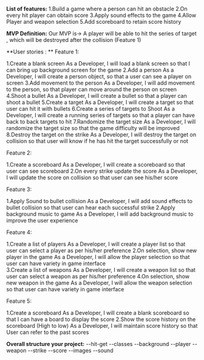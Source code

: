 **List of features:**
1.Build a game where a person can hit an obstacle 
2.On every hit player can obtain score 
3.Apply sound effects to the game 
4.Allow Player and weapon selection
5.Add scoreboard to retain score history 

**MVP Definition:**
Our MVP is-> A player will be able to hit the series of target , which will be destroyed after the collision (Feature 1) 

**User stories : **
Feature 1: 

1.Create a blank screen 
    As a Developer, I will load a blank screen so that I can bring up background screen for the game 
2.Add a person 
    As a Developer, I will create a person object, so that a user can see a player on screen 
3.Add movement to the person 
    As a Developer, I will add movement to the person, so that player can move around the person on screen  
4.Shoot a bullet 
    As a Developer, I will create a bullet so that a player can shoot a bullet 
5.Create a target 
    As a Developer, I will create a target so that user can hit it with bullets 
6.Create a series of targets to Shoot 
    As a Developer, I will create a running series of targets so that a player can have back to back targets to hit 
7.Randomize the target size 
    As a Developer, I will randomize the target size so that the game difficulty will be improved 
8.Destroy the target on the strike 
    As a Developer, I will destroy the target on collision so that user will know if he has hit the target successfully or not  

Feature 2: 

1.Create a scoreboard 
    As a Developer, I will create a scoreboard so that user can see scoreboard 
2.On every strike update the score 
    As a Developer, I will update the score on collision so that user can see his/her score 
 

Feature 3: 

1.Apply Sound to bullet collision 
    As a Developer, I will add sound effects to bullet collision so that user can hear each successful strike 
2.Apply background music to game 
    As a Developer, I will add background music to improve the user experience 


Feature 4: 

1.Create a list of players 
    As a Developer, I will create a player list so that user can select a player as per his/her preference 
2.On selection, show new player in the game 
    As a Developer, I will allow the player selection so that user can have variety in game interface  
3.Create a list of weapons 
    As a Developer, I will create a weapon list so that user can select a weapon as per his/her preference 
4.On selection, show new weapon in the game 
    As a Developer, I will allow the weapon selection so that user can have variety in game interface  
 

Feature 5: 

1.Create a scoreboard 
    As a Developer, I will create a blank scoreboard so that I can have a board to display the score 
2.Show the score history on the scoreboard (High to low) 
    As a Developer, I will maintain score history so that User can refer to the past scores 



**Overall structure your project:**
--hit-get
    --classes
        --background
        --player
        --weapon
        --strike
        --score
     --images
     --sound
    

